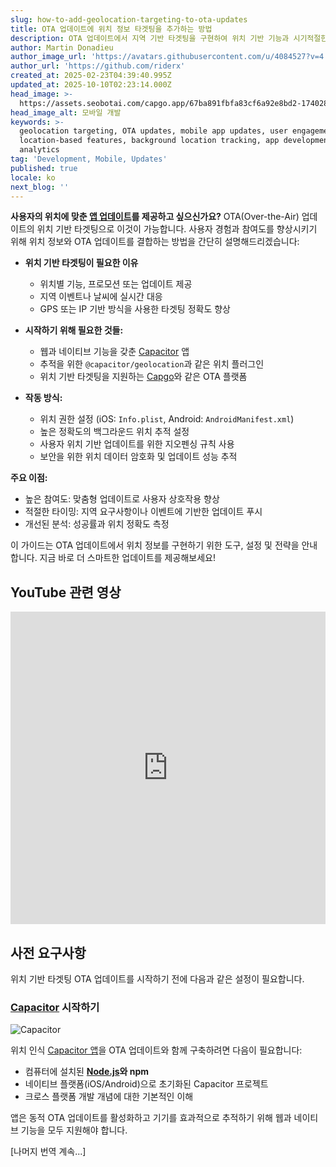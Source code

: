 ```yaml
---
slug: how-to-add-geolocation-targeting-to-ota-updates
title: OTA 업데이트에 위치 정보 타겟팅을 추가하는 방법
description: OTA 업데이트에서 지역 기반 타겟팅을 구현하여 위치 기반 기능과 시기적절한 업데이트로 사용자 참여도를 높이는 방법을 알아보세요.
author: Martin Donadieu
author_image_url: 'https://avatars.githubusercontent.com/u/4084527?v=4'
author_url: 'https://github.com/riderx'
created_at: 2025-02-23T04:39:40.995Z
updated_at: 2025-10-10T02:23:14.000Z
head_image: >-
  https://assets.seobotai.com/capgo.app/67ba891fbfa83cf6a92e8bd2-1740285846827.jpg
head_image_alt: 모바일 개발
keywords: >-
  geolocation targeting, OTA updates, mobile app updates, user engagement,
  location-based features, background location tracking, app development,
  analytics
tag: 'Development, Mobile, Updates'
published: true
locale: ko
next_blog: ''
---
```

**사용자의 위치에 맞춘 [앱 업데이트](https://capgo.app/plugins/capacitor-updater/)를 제공하고 싶으신가요?** OTA(Over-the-Air) 업데이트의 위치 기반 타겟팅으로 이것이 가능합니다. 사용자 경험과 참여도를 향상시키기 위해 위치 정보와 OTA 업데이트를 결합하는 방법을 간단히 설명해드리겠습니다:

-   **위치 기반 타겟팅이 필요한 이유**
    
    -   위치별 기능, 프로모션 또는 업데이트 제공
    -   지역 이벤트나 날씨에 실시간 대응
    -   GPS 또는 IP 기반 방식을 사용한 타겟팅 정확도 향상
-   **시작하기 위해 필요한 것들:**
    
    -   웹과 네이티브 기능을 갖춘 [Capacitor](https://capacitorjs.com/) 앱
    -   추적을 위한 `@capacitor/geolocation`과 같은 위치 플러그인
    -   위치 기반 타겟팅을 지원하는 [Capgo](https://capgo.app/)와 같은 OTA 플랫폼
-   **작동 방식:**
    
    -   위치 권한 설정 (iOS: `Info.plist`, Android: `AndroidManifest.xml`)
    -   높은 정확도의 백그라운드 위치 추적 설정
    -   사용자 위치 기반 업데이트를 위한 지오펜싱 규칙 사용
    -   보안을 위한 위치 데이터 암호화 및 업데이트 성능 추적

**주요 이점:**

-   높은 참여도: 맞춤형 업데이트로 사용자 상호작용 향상
-   적절한 타이밍: 지역 요구사항이나 이벤트에 기반한 업데이트 푸시
-   개선된 분석: 성공률과 위치 정확도 측정

이 가이드는 OTA 업데이트에서 위치 정보를 구현하기 위한 도구, 설정 및 전략을 안내합니다. 지금 바로 더 스마트한 업데이트를 제공해보세요!

## YouTube 관련 영상

<iframe src="https://www.youtube.com/embed/DWpcD6bvTRA" aria-label="YouTube video player" frameborder="0" allow="accelerometer; autoplay; clipboard-write; encrypted-media; gyroscope; picture-in-picture; web-share" referrerpolicy="strict-origin-when-cross-origin" style="width: 100%; height: 500px;" allowfullscreen></iframe>

## 사전 요구사항

위치 기반 타겟팅 OTA 업데이트를 시작하기 전에 다음과 같은 설정이 필요합니다.

### [Capacitor](https://capacitorjs.com/) 시작하기

![Capacitor](https://mars-images.imgix.net/seobot/screenshots/capacitorjs.com-4c1a6a7e452082d30f5bff9840b00b7d-2025-02-23.jpg?auto=compress)

위치 인식 [Capacitor 앱](https://capgo.app/plugins/ivs-player/)을 OTA 업데이트와 함께 구축하려면 다음이 필요합니다:

-   컴퓨터에 설치된 **[Node.js](https://nodejs.org/en)와 npm**
-   네이티브 플랫폼(iOS/Android)으로 초기화된 Capacitor 프로젝트
-   크로스 플랫폼 개발 개념에 대한 기본적인 이해

앱은 동적 OTA 업데이트를 활성화하고 기기를 효과적으로 추적하기 위해 웹과 네이티브 기능을 모두 지원해야 합니다.

[나머지 번역 계속...]
